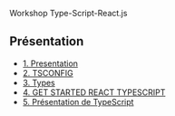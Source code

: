 Workshop Type-Script-React.js

## Présentation

- [1. Presentation](./basics/TypeScript/01.Presentation.md)
- [2. TSCONFIG](./basics/TypeScript/02.tsconfig.md)
- [3. Types](./basics/TypeScript/03.types.md)
- [4. GET STARTED REACT TYPESCRIPT](./basics/react-TS.md)
- [5. Présentation de TypeScript](./basics/typescript.md)

<!-- 
## Project Workshop Quiz-APP

-[1. Début de l'application ](./quiz_app/start_aplication.md)
-[2. Fin de l'application ](./quiz_app/aplication.md)
-[3. Desing d'application](./quiz_app/style.md)
-[4. Code Complet](./quiz_app/complet.md)

## Quiz Multiplayer
-[Tutorial complete](https://github.com/WilliamLoey/WoorkShop-tutorial-)


## Liens

-[Gather TypeScript React](https://app.gather.town/app/H5GU7O4UvKXjPVqI/Workshop%20React-TS)
-[Slides](https://view.genial.ly/621cb1c093b5df0017e13de1/presentation-vibrant-flipped-classroom-presentation)
-[Figma](https://www.figma.com/file/TT2Uc9Xl3M35sJGOd8fahn/Untitled?node-id=0%3A1)
-[Trello](https://trello.com/b/cZXECma4/work-shop) -->

